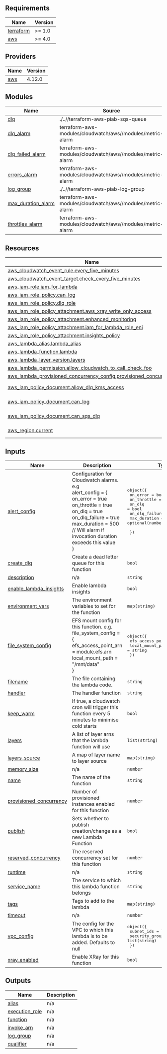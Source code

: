 ## Requirements

| Name | Version |
|------|---------|
| <a name="requirement_terraform"></a> [terraform](#requirement\_terraform) | >= 1.0 |
| <a name="requirement_aws"></a> [aws](#requirement\_aws) | >= 4.0 |

## Providers

| Name | Version |
|------|---------|
| <a name="provider_aws"></a> [aws](#provider\_aws) | 4.12.0 |

## Modules

| Name | Source | Version |
|------|--------|---------|
| <a name="module_dlq"></a> [dlq](#module\_dlq) | ./..//terraform-aws-piab-sqs-queue | n/a |
| <a name="module_dlq_alarm"></a> [dlq\_alarm](#module\_dlq\_alarm) | terraform-aws-modules/cloudwatch/aws//modules/metric-alarm | ~> 2.0 |
| <a name="module_dlq_failed_alarm"></a> [dlq\_failed\_alarm](#module\_dlq\_failed\_alarm) | terraform-aws-modules/cloudwatch/aws//modules/metric-alarm | ~> 2.0 |
| <a name="module_errors_alarm"></a> [errors\_alarm](#module\_errors\_alarm) | terraform-aws-modules/cloudwatch/aws//modules/metric-alarm | ~> 2.0 |
| <a name="module_log_group"></a> [log\_group](#module\_log\_group) | ./..//terraform-aws-piab-log-group | n/a |
| <a name="module_max_duration_alarm"></a> [max\_duration\_alarm](#module\_max\_duration\_alarm) | terraform-aws-modules/cloudwatch/aws//modules/metric-alarm | ~> 2.0 |
| <a name="module_throttles_alarm"></a> [throttles\_alarm](#module\_throttles\_alarm) | terraform-aws-modules/cloudwatch/aws//modules/metric-alarm | ~> 2.0 |

## Resources

| Name | Type |
|------|------|
| [aws_cloudwatch_event_rule.every_five_minutes](https://registry.terraform.io/providers/hashicorp/aws/latest/docs/resources/cloudwatch_event_rule) | resource |
| [aws_cloudwatch_event_target.check_every_five_minutes](https://registry.terraform.io/providers/hashicorp/aws/latest/docs/resources/cloudwatch_event_target) | resource |
| [aws_iam_role.iam_for_lambda](https://registry.terraform.io/providers/hashicorp/aws/latest/docs/resources/iam_role) | resource |
| [aws_iam_role_policy.can_log](https://registry.terraform.io/providers/hashicorp/aws/latest/docs/resources/iam_role_policy) | resource |
| [aws_iam_role_policy.dlq_role](https://registry.terraform.io/providers/hashicorp/aws/latest/docs/resources/iam_role_policy) | resource |
| [aws_iam_role_policy_attachment.aws_xray_write_only_access](https://registry.terraform.io/providers/hashicorp/aws/latest/docs/resources/iam_role_policy_attachment) | resource |
| [aws_iam_role_policy_attachment.enhanced_monitoring](https://registry.terraform.io/providers/hashicorp/aws/latest/docs/resources/iam_role_policy_attachment) | resource |
| [aws_iam_role_policy_attachment.iam_for_lambda_role_eni](https://registry.terraform.io/providers/hashicorp/aws/latest/docs/resources/iam_role_policy_attachment) | resource |
| [aws_iam_role_policy_attachment.insights_policy](https://registry.terraform.io/providers/hashicorp/aws/latest/docs/resources/iam_role_policy_attachment) | resource |
| [aws_lambda_alias.lambda_alias](https://registry.terraform.io/providers/hashicorp/aws/latest/docs/resources/lambda_alias) | resource |
| [aws_lambda_function.lambda](https://registry.terraform.io/providers/hashicorp/aws/latest/docs/resources/lambda_function) | resource |
| [aws_lambda_layer_version.layers](https://registry.terraform.io/providers/hashicorp/aws/latest/docs/resources/lambda_layer_version) | resource |
| [aws_lambda_permission.allow_cloudwatch_to_call_check_foo](https://registry.terraform.io/providers/hashicorp/aws/latest/docs/resources/lambda_permission) | resource |
| [aws_lambda_provisioned_concurrency_config.provisioned_concurrency](https://registry.terraform.io/providers/hashicorp/aws/latest/docs/resources/lambda_provisioned_concurrency_config) | resource |
| [aws_iam_policy_document.allow_dlq_kms_access](https://registry.terraform.io/providers/hashicorp/aws/latest/docs/data-sources/iam_policy_document) | data source |
| [aws_iam_policy_document.can_log](https://registry.terraform.io/providers/hashicorp/aws/latest/docs/data-sources/iam_policy_document) | data source |
| [aws_iam_policy_document.can_sqs_dlq](https://registry.terraform.io/providers/hashicorp/aws/latest/docs/data-sources/iam_policy_document) | data source |
| [aws_region.current](https://registry.terraform.io/providers/hashicorp/aws/latest/docs/data-sources/region) | data source |

## Inputs

| Name | Description | Type | Default | Required |
|------|-------------|------|---------|:--------:|
| <a name="input_alert_config"></a> [alert\_config](#input\_alert\_config) | Configuration for Cloudwatch alarms. e.g<br>alert\_config = {<br>    on\_error       = true<br>    on\_throttle    = true<br>    on\_dlq         = true<br>    on\_dlq\_failure = true<br>    max\_duration   = 500 // Will alarm if invocation duration exceeds this value<br>} | <pre>object({<br>    on_error       = bool<br>    on_throttle    = bool<br>    on_dlq         = bool<br>    on_dlq_failure = bool<br>    max_duration   = optional(number)<br><br>  })</pre> | <pre>{<br>  "max_duration": null,<br>  "on_dlq": true,<br>  "on_dlq_failure": true,<br>  "on_error": true,<br>  "on_throttle": true<br>}</pre> | no |
| <a name="input_create_dlq"></a> [create\_dlq](#input\_create\_dlq) | Create a dead letter queue for this function | `bool` | n/a | yes |
| <a name="input_description"></a> [description](#input\_description) | n/a | `string` | `null` | no |
| <a name="input_enable_lambda_insights"></a> [enable\_lambda\_insights](#input\_enable\_lambda\_insights) | Enable lambda insights | `bool` | `true` | no |
| <a name="input_environment_vars"></a> [environment\_vars](#input\_environment\_vars) | The environment variables to set for the function | `map(string)` | `{}` | no |
| <a name="input_file_system_config"></a> [file\_system\_config](#input\_file\_system\_config) | EFS mount config for this function. e.g.<br>file\_system\_config = {<br>  efs\_access\_point\_arn = module.efs.arn<br>  local\_mount\_path = "/mnt/data"<br>} | <pre>object({<br>    efs_access_point_arn = string<br>    local_mount_path     = string<br>  })</pre> | `null` | no |
| <a name="input_filename"></a> [filename](#input\_filename) | The file containing the lambda code. | `string` | n/a | yes |
| <a name="input_handler"></a> [handler](#input\_handler) | The handler function | `string` | n/a | yes |
| <a name="input_keep_warm"></a> [keep\_warm](#input\_keep\_warm) | If true, a cloudwatch cron will trigger this function every 5 minutes to minimise cold starts | `bool` | `false` | no |
| <a name="input_layers"></a> [layers](#input\_layers) | A list of layer arns that the lambda function will use | `list(string)` | `[]` | no |
| <a name="input_layers_source"></a> [layers\_source](#input\_layers\_source) | A map of layer name to layer source | `map(string)` | `{}` | no |
| <a name="input_memory_size"></a> [memory\_size](#input\_memory\_size) | n/a | `number` | `512` | no |
| <a name="input_name"></a> [name](#input\_name) | The name of the function | `string` | n/a | yes |
| <a name="input_provisioned_concurrency"></a> [provisioned\_concurrency](#input\_provisioned\_concurrency) | Number of provisioned instances enabled for this function | `number` | `0` | no |
| <a name="input_publish"></a> [publish](#input\_publish) | Sets whether to publish creation/change as a new Lambda Function | `bool` | `true` | no |
| <a name="input_reserved_concurrency"></a> [reserved\_concurrency](#input\_reserved\_concurrency) | The reserved concurrency set for this function | `number` | `-1` | no |
| <a name="input_runtime"></a> [runtime](#input\_runtime) | n/a | `string` | n/a | yes |
| <a name="input_service_name"></a> [service\_name](#input\_service\_name) | The service to which this lambda function belongs | `string` | `null` | no |
| <a name="input_tags"></a> [tags](#input\_tags) | Tags to add to the lambda | `map(string)` | `{}` | no |
| <a name="input_timeout"></a> [timeout](#input\_timeout) | n/a | `number` | `3` | no |
| <a name="input_vpc_config"></a> [vpc\_config](#input\_vpc\_config) | The config for the VPC to which this lambda is to be added. Defaults to null | <pre>object({<br>    subnet_ids         = list(string)<br>    security_group_ids = list(string)<br>  })</pre> | `null` | no |
| <a name="input_xray_enabled"></a> [xray\_enabled](#input\_xray\_enabled) | Enable XRay for this function | `bool` | `true` | no |

## Outputs

| Name | Description |
|------|-------------|
| <a name="output_alias"></a> [alias](#output\_alias) | n/a |
| <a name="output_execution_role"></a> [execution\_role](#output\_execution\_role) | n/a |
| <a name="output_function"></a> [function](#output\_function) | n/a |
| <a name="output_invoke_arn"></a> [invoke\_arn](#output\_invoke\_arn) | n/a |
| <a name="output_log_group"></a> [log\_group](#output\_log\_group) | n/a |
| <a name="output_qualifier"></a> [qualifier](#output\_qualifier) | n/a |
